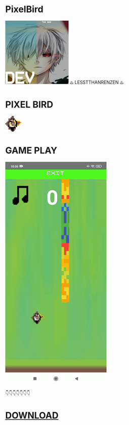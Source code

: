 # PixelBird
<img src="profil.jpg"/>
♨️ LESSTTHANRENZEN ♨️

# PIXEL BIRD

<img src="player.png"/>

# GAME PLAY

<img src="tes.gif"/>

  👇👇👇👇👇👇👇
<h1><a href="https://github.com/yunanaexploit/PixelBird/archive/refs/heads/main.zip">DOWNLOAD</a></h1>
